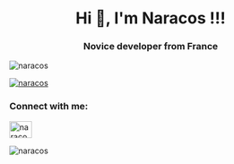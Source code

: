 <h1 align="center">Hi 👋, I'm Naracos !!!</h1>
<h3 align="center">Novice developer from France</h3>

<p align="left"> <img src="https://komarev.com/ghpvc/?username=naracos&label=Profile%20views&color=0e75b6&style=flat" alt="naracos" /> </p>

<p align="left"> <a href="https://github.com/ryo-ma/github-profile-trophy"><img src="https://github-profile-trophy.vercel.app/?username=naracos" alt="naracos" /></a> </p>

<h3 align="left">Connect with me:</h3>
<p align="left">
<a href="https://www.youtube.com/channel/UCZUZzLFEoGbD2lXzPVIRM3w" target="blank"><img align="center" src="https://raw.githubusercontent.com/rahuldkjain/github-profile-readme-generator/master/src/images/icons/Social/youtube.svg" alt="naracos" height="30" width="40" /></a>
</p>



<p><img align="center" src="https://github-readme-streak-stats.herokuapp.com/?user=naracos&" alt="naracos" /></p>
